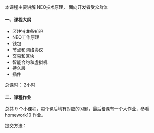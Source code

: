 本课程主要讲解 NEO技术原理， 面向开发者受众群体


#### 一、课程大纲

* 区块链准备知识
* NEO工作原理
* 钱包
* 节点和网络协议
* 交易和区块
* 智能合约和虚拟机
* 持久层
* 插件


总课时： 2小时



#### 二、课程作业


总共 9 个小课程，每个课后均有对应的习题，最后结课有一个大作业，参看 homework10 作业。


提交方法： 
